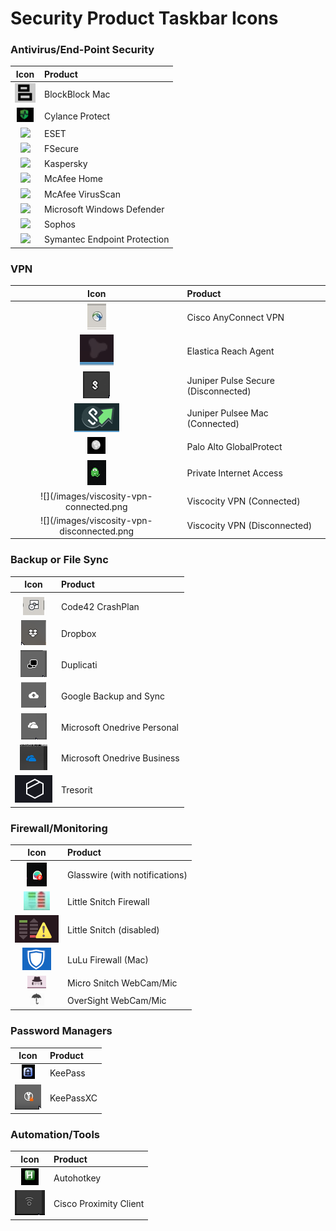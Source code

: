 # Security Product Taskbar Icons

### Antivirus/End-Point Security
| Icon 															| Product 								|
| :---:															| :--- 									|
| ![](/images/blockblock-mac-malware-persistence-monitor.png) 	| BlockBlock Mac 						|
| ![](/images/cylance-protect.png) 								| Cylance Protect 						|
| ![](/images/eset.png) 										| ESET 									|	
| ![](/images/fsecure.png) 										| FSecure 								|
| ![](/images/kaspersky.png) 									| Kaspersky 							|
| ![](/images/mcafee_home.png) 									| McAfee Home							|
| ![](/images/mcafee_enterprise.png) 							| McAfee VirusScan  					|
| ![](/images/win_defender.png) 								| Microsoft Windows Defender 			|
| ![](/images/sophos.png)										| Sophos								|
| ![](/images/sep.png) 											| Symantec Endpoint Protection 			|
	
### VPN				
| Icon 															| Product 								|
| :---:															| :--- 									|
| ![](/images/Cisco_VPN.jpg)									| Cisco AnyConnect VPN 					|
| ![](/images/elastica-reach-agent.png)							| Elastica Reach Agent 					|
| ![](/images/pulse-vpn-disconnected.png) 						| Juniper Pulse Secure (Disconnected)	|
| ![](/images/pulse-secure-vpn-mac.png)							| Juniper Pulsee Mac (Connected)    	|
| ![](/images/vpn-palo-alto-globalprotect.png) 					| Palo Alto GlobalProtect 				|
| ![](/images/VPN-Private-Internet-Access-Connected.png)		| Private Internet Access 				|
| ![](/images/viscosity-vpn-connected.png						| Viscocity VPN (Connected)				|
| ![](/images/viscosity-vpn-disconnected.png					| Viscocity VPN (Disconnected)			|

### Backup or File Sync			
| Icon 															| Product 								|
| :---:															| :--- 									|
|	|| Apple iCloud 									
| ![](/images/Code42_CrashPlan_Backup.jpg) 						| Code42 CrashPlan 						|
| ![](/images/dropbox.png)										| Dropbox 								|
| ![](/images/duplicati.png)									| Duplicati 							|
| ![](/images/google-backup-and-sync.png)						| Google Backup and Sync 				|
| ![](/images/onedrive.png)										| Microsoft Onedrive Personal 			|
| ![](/images/onedrive-biz.png)									| Microsoft Onedrive Business 			|
| ![](/images/tresorit.png)										| Tresorit 								|

### Firewall/Monitoring			
| Icon 															| Product 								|
| :---:															| :--- 									|
| ![](/images/Glasswire-with-alerts.png)						| Glasswire (with notifications) 		|
| ![](/images/little-snitch-firewall.png)						| Little Snitch Firewall				|
| ![](/images/little-snitch-disabled.png)						| Little Snitch (disabled)				|
| ![](/images/lulu-firewall.png)								| LuLu Firewall (Mac)					|
| ![](/images/micro-snitch-mic-webcam-monitor.png)				| Micro Snitch WebCam/Mic 				|
| ![](/images/oversight-mic-webcam-monitor.png)					| OverSight WebCam/Mic					|

### Password Managers			
| Icon 															| Product 								|
| :---:															| :--- 									|
| ![](/images/keepass.png)										| KeePass								| 
| ![](/images/KeePassXC.png)									| KeePassXC								|

### Automation/Tools					
| Icon 															| Product 								|
| :---:															| :--- 									|
| ![](/images/autohotkey.png) 									| Autohotkey 							|
| ![](/images/cisco-proximity-screen-sharing.png)				| Cisco Proximity Client 				|

###